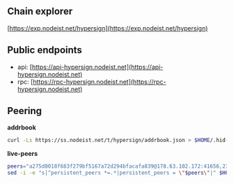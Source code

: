 ## Chain explorer
[https://exp.nodeist.net/hypersign](https://exp.nodeist.net/hypersign)

## Public endpoints

* api: [https://api-hypersign.nodeist.net](https://api-hypersign.nodeist.net)
* rpc: [https://rpc-hypersign.nodeist.net](https://rpc-hypersign.nodeist.net)

## Peering

**addrbook**
```bash
curl -Ls https://ss.nodeist.net/t/hypersign/addrbook.json > $HOME/.hid-node/config/addrbook.json
```

**live-peers**
```bash
peers="a275d8018f683f279bf5167a72d294bfacafa839@178.63.102.172:41656,23eff008c88dcc60ef9a71f2fb469c472679c35e@136.243.88.91:5040,934324c3b4318d8438954d19a82673a3d218951b@142.132.209.236:10956,e8e764fa9ecc5727038099205798520c547d7019@51.178.65.184:25656,ec5127072c252f7246fb66f7e7762423a23ff6bd@154.12.228.93:31656,d92268c246e02a54103f7098b901b876c88f006e@5.161.130.108:26656,d5519e378247dfb61dfe90652d1fe3e2b3005a5b@65.109.68.190:13156,d7c9b9a3c3a6c5f4ccdfb37a8358755b277271c1@3.110.226.164:26656,0c6758a3f4554bbc67da73993bbb697764c5c534@38.242.142.227:26656"
sed -i -e "s|^persistent_peers *=.*|persistent_peers = \"$peers\"|" $HOME/.hid-node/config/config.toml
```
